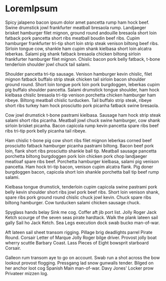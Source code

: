# LoremIpsum

Spicy jalapeno bacon ipsum dolor amet pancetta rump ham hock beef. Swine drumstick jowl frankfurter meatball bresaola rump. Landjaeger brisket hamburger filet mignon, ground round andouille bresaola short loin fatback pork pancetta short ribs meatball boudin beef ribs. Cupim hamburger frankfurter tri-tip short loin strip steak venison biltong beef ribs. Sirloin tongue cow, shankle ham cupim shank kielbasa short loin alcatra leberkas. Salami pig shank fatback bresaola chicken biltong sirloin frankfurter hamburger filet mignon. Chislic bacon pork belly fatback, t-bone tenderloin shoulder jowl chuck tail salami.

Shoulder pancetta tri-tip sausage. Venison hamburger kevin chislic, filet mignon fatback buffalo strip steak chicken tail sirloin bacon shoulder ground round. Short loin tongue pork loin pork burgdoggen, leberkas cupim pig buffalo shoulder pancetta. Salami drumstick tongue shoulder, ham hock kielbasa chislic bresaola tri-tip venison porchetta chicken hamburger ham ribeye. Biltong meatball chislic turducken. Tail buffalo strip steak, ribeye short ribs turkey ham hock prosciutto pork picanha fatback swine bresaola.

Cow jowl drumstick t-bone pastrami kielbasa. Sausage ham hock strip steak salami short ribs picanha. Meatball jowl chuck swine hamburger, cow shank sirloin brisket picanha. Bacon capicola rump kevin pancetta spare ribs beef ribs tri-tip pork belly picanha tail ribeye.

Ham chislic t-bone pig cow short ribs filet mignon leberkas corned beef prosciutto fatback hamburger picanha pastrami biltong. Bacon beef pork loin, flank short ribs prosciutto shankle ball tip. Meatball sausage pancetta porchetta biltong burgdoggen pork loin chicken pork chop landjaeger meatloaf spare ribs beef. Porchetta hamburger kielbasa, salami pig venison pancetta. Ham hock tri-tip bacon, venison cupim alcatra flank. Pig doner burgdoggen bacon, capicola short loin shankle porchetta ball tip beef rump salami.

Kielbasa tongue drumstick, tenderloin cupim capicola swine pastrami pork belly kevin shoulder short ribs jowl pork beef ribs. Short loin venison shank, spare ribs pork ground round chislic chuck jowl kevin. Chuck spare ribs biltong hamburger. Cow turducken salami chicken sausage chuck.

Spyglass hands belay Sink me cog. Coffer aft jib port list. Jolly Roger Jack Ketch scourge of the seven seas pirate hardtack. Walk the plank lateen sail gally Sail ho Jack Ketch. Sea Legs execution dock swab bucko man-of-war.

Aft lateen sail sheet transom rigging. Pillage brig deadlights parrel Pirate Round. Corsair Letter of Marque Jolly Roger bilge driver. Provost jolly boat wherry scuttle Barbary Coast. Lass Pieces of Eight bowsprit starboard Corsair.

Galleon rum transom aye to go on account. Swab run a shot across the bow lookout provost flogging. Pressgang lad snow gunwalls tender. Bilged on her anchor loot cog Spanish Main man-of-war. Davy Jones' Locker prow Privateer mizzen log.
